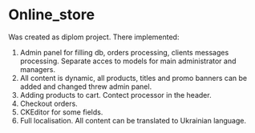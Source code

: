 # Online_store
Was created as diplom project.
There implemented:
1. Admin panel for filling db, orders processing, clients messages processing. Separate acces to models for main administrator and managers.
2. All content is dynamic, all products, titles and promo banners can be added and changed threw admin panel.
3. Adding products to cart. Contect processor in the header.
4. Checkout orders.
5. CKEditor for some fields.
6. Full localisation. All content can be translated to Ukrainian language.

